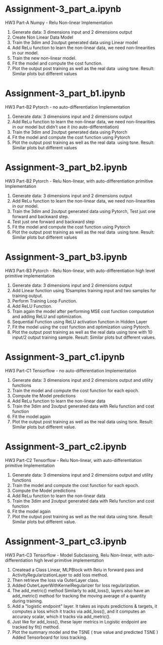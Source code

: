 # Assignment-3_part_a.ipynb
HW3 Part-A Numpy - Relu Non-linear Implementation 

1. Generate data: 3 dimensions input and 2 dimensions output 
2. Create Non Linear Data Model
3. Train the 3dim and 2output generated data using Linear model 
4. Add ReLu function to learn the non-linear data, we need non-linearities in our model.
5. Train the new non-linear model.
6. Fit the model and compute the cost function.
7. Plot the output post training as well as the real data  using tsne.
   Result: Similar plots but different values
 
# Assignment-3_part_b1.ipynb
HW3 Part-B2 Pytorch - no auto-differentiation Implementation
1. Generate data: 3 dimensions input and 2 dimensions output 
2. Add ReLu function to learn the non-linear data, we need non-linearities in our model but didn't use it (no auto-differentiation)
3. Train the 3dim and 2output generated data using Pytorch
4. Fit the model and compute the cost function using Pytorch
5. Plot the output post training as well as the real data  using tsne.
   Result: Similar plots but different values

# Assignment-3_part_b2.ipynb
HW3 Part-B2 Pytorch - Relu Non-linear, with auto-differentiation primitive Implementation

1. Generate data: 3 dimensions input and 2 dimensions output 
2. Add ReLu function to learn the non-linear data, we need non-linearities in our model.
3. Train the 3dim and 2output generated data using Pytorch, Test just one forward and backward step.
4. Test just one forward and backward step
5. Fit the model and compute the cost function using Pytorch
6. Plot the output post training as well as the real data  using tsne.
   Result: Similar plots but different values
 
# Assignment-3_part_b3.ipynb
HW3 Part-B3 Pytorch - Relu Non-linear, with auto-differentiation high level primitive implementation
1. Generate data: 3 dimensions input and 2 dimensions output 
2. Add Linear function using 10samples training input and two samples for training output.
3. Perform Training Loop Function.
4. Add ReLU Function.
5. Train again the model after performing MSE cost function computation and adding ReLU and optimization. 
6. Sequential Function using ReLU activation function in Hidden Layer
7. Fit the model using the cost function and optimization using Pytorch.
8. Plot the output post training as well as the real data using tsne with 10 input/2 output training sample. Result: Similar plots but different values.

# Assignment-3_part_c1.ipynb
HW3 Part-C1 Tensorflow - no auto-differentiation Implementation
1. Generate data: 3 dimensions input and 2 dimensions output and utility functions
2. Train the model and compute the cost function for each epoch.
3. Compute the Model predictions
4. Add ReLu function to learn the non-linear data
5. Train the 3dim and 2output generated data with Relu function and cost function
6. Fit the model again
7. Plot the output post training as well as the real data using tsne. Result: Similar plots but different value.

# Assignment-3_part_c2.ipynb
HW3 Part-C2 Tensorflow - Relu Non-linear, with auto-differentiation primitive Implementation
1. Generate data: 3 dimensions input and 2 dimensions output and utility functions
2. Train the model and compute the cost function for each epoch.
3. Compute the Model predictions
4. Add ReLu function to learn the non-linear data
5. Train the 3dim and 2output generated data with Relu function and cost function
6. Fit the model again
7. Plot the output post training as well as the real data using tsne. Result: Similar plots but different value.

# Assignment-3_part_c3.ipynb
HW3 Part-C3 Tensorflow - Model Subclassing, Relu Non-linear, with auto-differentiation high level primitive implementation
1. Createad a Class Linear, MLPBlock with Relu in forward pass and ActivityRegularizationLayer to add loss method.
2. Then retrieve the loss via OuterLayer class.
3. Added OuterLayerWithKernelRegularizer for loss regularization.
4. The add_metric() method Similarly to add_loss(), layers also have an add_metric() method for tracking the moving average of a quantity during training.
5. Add a "logistic endpoint" layer. It takes as inputs predictions & targets, it computes a loss which it tracks via add_loss(), 
   and it computes an accuracy scalar, which it tracks via add_metric().
7. Just like for add_loss(), these layer metrics in Logistic endpoint are tracked by fit() method.
8. Plot the summary model and the TSNE ( true value and predicted TSNE )
   Added Tensorboard for loss tracking.


